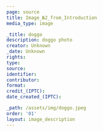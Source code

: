```yaml
---
page: source
title: Image_№2_from_Introduction
media_type: image

_title: doggo
description: doggo photo
creator: Unknown
_date: Unknown
rights: 
type: 
source:
identifier:
contributor:
format:
credit_(IPTC):
date_created_(IPTC):

_path: /assets/img/doggo.jpeg 
order: '01'
layout: image_description
---
```


